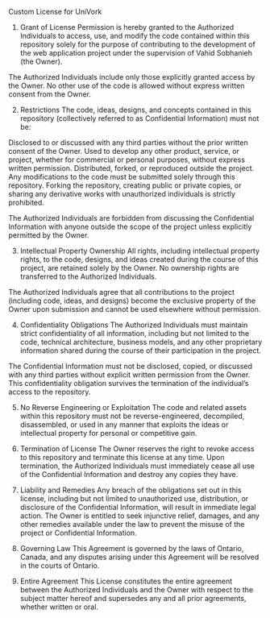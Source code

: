 Custom License for UniVork
1. Grant of License
Permission is hereby granted to the Authorized Individuals to access, use, and modify the code contained within this repository solely for the purpose of contributing to the development of the web application project under the supervision of Vahid Sobhanieh (the Owner).

The Authorized Individuals include only those explicitly granted access by the Owner. No other use of the code is allowed without express written consent from the Owner.

2. Restrictions
The code, ideas, designs, and concepts contained in this repository (collectively referred to as Confidential Information) must not be:

Disclosed to or discussed with any third parties without the prior written consent of the Owner.
Used to develop any other product, service, or project, whether for commercial or personal purposes, without express written permission.
Distributed, forked, or reproduced outside the project.
Any modifications to the code must be submitted solely through this repository. Forking the repository, creating public or private copies, or sharing any derivative works with unauthorized individuals is strictly prohibited.

The Authorized Individuals are forbidden from discussing the Confidential Information with anyone outside the scope of the project unless explicitly permitted by the Owner.

3. Intellectual Property Ownership
All rights, including intellectual property rights, to the code, designs, and ideas created during the course of this project, are retained solely by the Owner. No ownership rights are transferred to the Authorized Individuals.

The Authorized Individuals agree that all contributions to the project (including code, ideas, and designs) become the exclusive property of the Owner upon submission and cannot be used elsewhere without permission.

4. Confidentiality Obligations
The Authorized Individuals must maintain strict confidentiality of all information, including but not limited to the code, technical architecture, business models, and any other proprietary information shared during the course of their participation in the project.

The Confidential Information must not be disclosed, copied, or discussed with any third parties without explicit written permission from the Owner. This confidentiality obligation survives the termination of the individual’s access to the repository.

5. No Reverse Engineering or Exploitation
The code and related assets within this repository must not be reverse-engineered, decompiled, disassembled, or used in any manner that exploits the ideas or intellectual property for personal or competitive gain.

6. Termination of License
The Owner reserves the right to revoke access to this repository and terminate this license at any time. Upon termination, the Authorized Individuals must immediately cease all use of the Confidential Information and destroy any copies they have.

7. Liability and Remedies
Any breach of the obligations set out in this license, including but not limited to unauthorized use, distribution, or disclosure of the Confidential Information, will result in immediate legal action. The Owner is entitled to seek injunctive relief, damages, and any other remedies available under the law to prevent the misuse of the project or Confidential Information.

8. Governing Law
This Agreement is governed by the laws of Ontario, Canada, and any disputes arising under this Agreement will be resolved in the courts of Ontario.

9. Entire Agreement
This License constitutes the entire agreement between the Authorized Individuals and the Owner with respect to the subject matter hereof and supersedes any and all prior agreements, whether written or oral.
